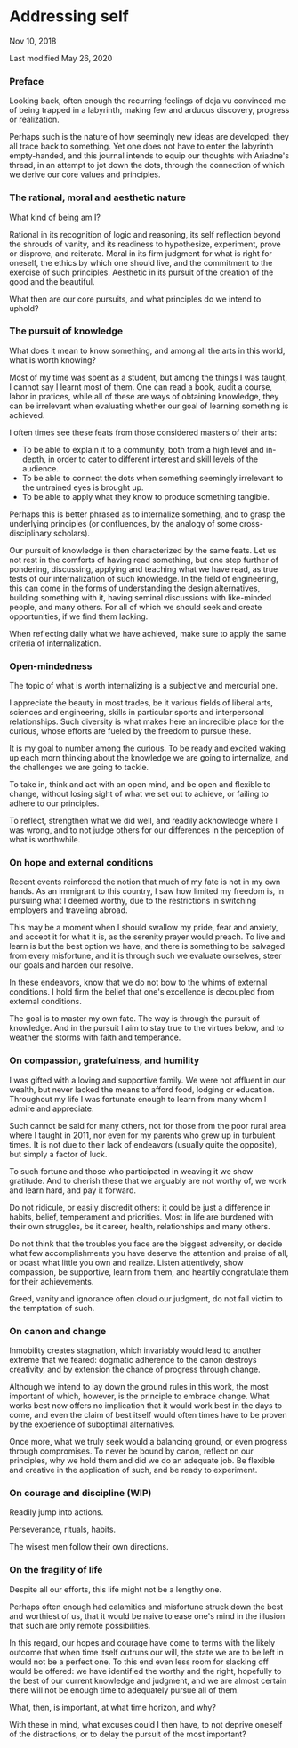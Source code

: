 # Addressing self

Nov 10, 2018

Last modified May 26, 2020

### Preface

Looking back, often enough the recurring feelings of deja vu convinced me of being trapped in a labyrinth, making few and arduous discovery, progress or realization.

Perhaps such is the nature of how seemingly new ideas are developed: they all trace back to something.
Yet one does not have to enter the labyrinth empty-handed, and this journal intends to equip our thoughts with Ariadne's thread, in an attempt to jot down the dots, through the connection of which we derive our core values and principles.

### The rational, moral and aesthetic nature

What kind of being am I?

Rational in its recognition of logic and reasoning, its self reflection beyond the shrouds of vanity, and its readiness to hypothesize, experiment, prove or disprove, and reiterate.
Moral in its firm judgment for what is right for oneself, the ethics by which one should live, and the commitment to the exercise of such principles.
Aesthetic in its pursuit of the creation of the good and the beautiful.

What then are our core pursuits, and what principles do we intend to uphold?

### The pursuit of knowledge

What does it mean to know something, and among all the arts in this world, what is worth knowing?

Most of my time was spent as a student, but among the things I was taught, I cannot say I learnt most of them.
One can read a book, audit a course, labor in pratices, while all of these are ways of obtaining knowledge, they can be irrelevant when evaluating whether our goal of learning something is achieved.

I often times see these feats from those considered masters of their arts:
* To be able to explain it to a community, both from a high level and in-depth, in order to cater to different interest and skill levels of the audience.
* To be able to connect the dots when something seemingly irrelevant to the untrained eyes is brought up.
* To be able to apply what they know to produce something tangible.

Perhaps this is better phrased as to internalize something, and to grasp the underlying principles (or confluences, by the analogy of some cross-disciplinary scholars).

Our pursuit of knowledge is then characterized by the same feats.
Let us not rest in the comforts of having read something, but one step further of pondering, discussing, applying and teaching what we have read, as true tests of our internalization of such knowledge.
In the field of engineering, this can come in the forms of understanding the design alternatives, building something with it, having seminal discussions with like-minded people, and many others.
For all of which we should seek and create opportunities, if we find them lacking.

When reflecting daily what we have achieved, make sure to apply the same criteria of internalization.

### Open-mindedness

The topic of what is worth internalizing is a subjective and mercurial one.

I appreciate the beauty in most trades, be it various fields of liberal arts, sciences and engineering, skills in particular sports and interpersonal relationships.
Such diversity is what makes here an incredible place for the curious, whose efforts are fueled by the freedom to pursue these.

It is my goal to number among the curious.
To be ready and excited waking up each morn thinking about the knowledge we are going to internalize, and the challenges we are going to tackle.

To take in, think and act with an open mind, and be open and flexible to change, without losing sight of what we set out to achieve, or failing to adhere to our principles.

To reflect, strengthen what we did well, and readily acknowledge where I was wrong, and to not judge others for our differences in the perception of what is worthwhile.

### On hope and external conditions

Recent events reinforced the notion that much of my fate is not in my own hands.
As an immigrant to this country, I saw how limited my freedom is, in pursuing what I deemed worthy, due to the restrictions in switching employers and traveling abroad.

This may be a moment when I should swallow my pride, fear and anxiety, and accept it for what it is, as the serenity prayer would preach.
To live and learn is but the best option we have, and there is something to be salvaged from every misfortune, and it is through such we evaluate ourselves, steer our goals and harden our resolve.

In these endeavors, know that we do not bow to the whims of external conditions.
I hold firm the belief that one's excellence is decoupled from external conditions.

The goal is to master my own fate.
The way is through the pursuit of knowledge.
And in the pursuit I aim to stay true to the virtues below, and to weather the storms with faith and temperance.

### On compassion, gratefulness, and humility

I was gifted with a loving and supportive family.
We were not affluent in our wealth, but never lacked the means to afford food, lodging or education.
Throughout my life I was fortunate enough to learn from many whom I admire and appreciate.

Such cannot be said for many others, not for those from the poor rural area where I taught in 2011, nor even for my parents who grew up in turbulent times.
It is not due to their lack of endeavors (usually quite the opposite), but simply a factor of luck.

To such fortune and those who participated in weaving it we show gratitude.
And to cherish these that we arguably are not worthy of, we work and learn hard, and pay it forward.

Do not ridicule, or easily discredit others: it could be just a difference in habits, belief, temperament and priorities.
Most in life are burdened with their own struggles, be it career, health, relationships and many others.

Do not think that the troubles you face are the biggest adversity, or decide what few accomplishments you have deserve the attention and praise of all, or boast what little you own and realize.
Listen attentively, show compassion, be supportive, learn from them, and heartily congratulate them for their achievements.

Greed, vanity and ignorance often cloud our judgment, do not fall victim to the temptation of such.

### On canon and change

Inmobility creates stagnation, which invariably would lead to another extreme that we feared: dogmatic adherence to the canon destroys creativity, and by extension the chance of progress through change.

Although we intend to lay down the ground rules in this work, the most important of which, however, is the principle to embrace change.
What works best now offers no implication that it would work best in the days to come, and even the claim of best itself would often times have to be proven by the experience of suboptimal alternatives.

Once more, what we truly seek would a balancing ground, or even progress through compromises. To never be bound by canon, reflect on our principles, why we hold them and did we do an adequate job. Be flexible and creative in the application of such, and be ready to experiment.

### On courage and discipline (WIP)

Readily jump into actions.

Perseverance, rituals, habits.

The wisest men follow their own directions.

### On the fragility of life

Despite all our efforts, this life might not be a lengthy one.

Perhaps often enough had calamities and misfortune struck down the best and worthiest of us, that it would be naive to ease one's mind in the illusion that such are only remote possibilities.

In this regard, our hopes and courage have come to terms with the likely outcome that when time itself outruns our will, the state we are to be left in would not be a perfect one.
To this end even less room for slacking off would be offered: we have identified the worthy and the right, hopefully to the best of our current knowledge and judgment, and we are almost certain there will not be enough time to adequately pursue all of them.

What, then, is important, at what time horizon, and why?

With these in mind, what excuses could I then have, to not deprive oneself of the distractions, or to delay the pursuit of the most important?
